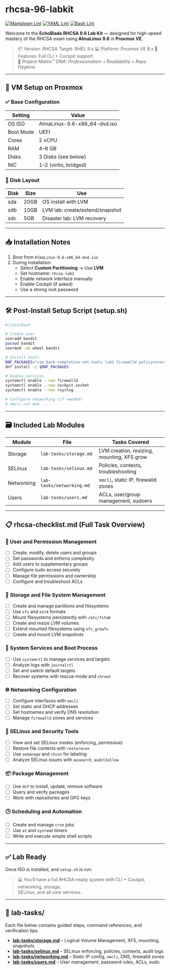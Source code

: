 # rhcsa-96-labkit

[![Markdown Lint](https://github.com/autotim/rhcsa-96-labkit/actions/workflows/validate-md.yml/badge.svg)](https://github.com/autotim/rhcsa-96-labkit/actions/workflows/validate-md.yml)
[![YAML Lint](https://github.com/autotim/rhcsa-96-labkit/actions/workflows/validate-yaml.yml/badge.svg)](https://github.com/autotim/rhcsa-96-labkit/actions/workflows/validate-yaml.yml)
[![Bash Lint](https://github.com/autotim/rhcsa-96-labkit/actions/workflows/validate-bash.yml/badge.svg)](https://github.com/autotim/rhcsa-96-labkit/actions/workflows/validate-bash.yml)

Welcome to the **EchoBlade RHCSA 9.6 Lab Kit** — designed for high-speed mastery of the RHCSA exam using
**AlmaLinux 9.6** in **Proxmox VE**.

> 📦 Version: RHCSA Target: RHEL 9.x
> 💻 Platform: Proxmox VE 8.x 
> 🧰 Features: Full CLI + Cockpit support  
> 🧬 *Project-Matrix™ DNA: Professionalism + Readability + Repo Hygiene*

---

## 🔧 VM Setup on Proxmox

### ✅ Base Configuration

| Setting  | Value                        |
|----------|------------------------------|
| OS ISO   | AlmaLinux-9.6-x86_64-dvd.iso |
| Boot Mode | UEFI                         |
| Cores     | 2 vCPU                       |
| RAM       | 4–8 GB                       |
| Disks     | 3 Disks (see below)         |
| NIC       | 1–2 (virtio, bridged)       |

### 💽 Disk Layout

| Disk | Size | Use                             |
|------|------|----------------------------------|
| sda  | 20GB | OS install with LVM             |
| sdb  | 10GB | LVM lab: create/extend/snapshot |
| sdc  | 5GB  | Disaster lab: LVM recovery      |

---

## 📥 Installation Notes 

1. Boot from `AlmaLinux-9.6-x86_64-dvd.iso`
2. During installation:
   - Select **Custom Partitioning** → Use **LVM**
   - Set hostname: `rhcsa-lab1`
   - Enable network interface manually
   - Enable Cockpit (if asked)
   - Use a strong root password

---

## 🛠️ Post-Install Setup Script (setup.sh)

```bash
#!/bin/bash

# Create user
useradd bandit
passwd bandit
usermod -aG wheel bandit

# Install tools
DNF_PACKAGES="vim bash-completion net-tools lvm2 firewalld policycoreutils setroubleshoot rsyslog cockpit"
dnf install -y $DNF_PACKAGES

# Enable services
systemctl enable --now firewalld
systemctl enable --now cockpit.socket
systemctl enable --now rsyslog

# Configure networking (if needed)
# nmcli con mod ...
```

---

## 🗃️ Included Lab Modules 

| Module     | File                      | Tasks Covered                              |
|------------|---------------------------|--------------------------------------------|
| Storage    | `lab-tasks/storage.md`    | LVM creation, resizing, mounting, XFS grow |
| SELinux    | `lab-tasks/selinux.md`    | Policies, contexts, troubleshooting        |
| Networking | `lab-tasks/networking.md` | `nmcli`, static IP, firewalld zones        |
| Users      | `lab-tasks/users.md`      | ACLs, user/group management, sudoers       |

---

## 📋 rhcsa-checklist.md (Full Task Overview)

### 🔐 User and Permission Management

- [ ] Create, modify, delete users and groups
- [ ] Set passwords and enforce complexity
- [ ] Add users to supplementary groups
- [ ] Configure sudo access securely
- [ ] Manage file permissions and ownership
- [ ] Configure and troubleshoot ACLs

### 🧱 Storage and File System Management

- [ ] Create and manage partitions and filesystems
- [ ] Use `xfs` and `ext4` formats
- [ ] Mount filesystems persistently with `/etc/fstab`
- [ ] Create and resize LVM volumes
- [ ] Extend mounted filesystems using `xfs_growfs`
- [ ] Create and mount LVM snapshots

### 🔧 System Services and Boot Process

- [ ] Use `systemctl` to manage services and targets
- [ ] Analyze logs with `journalctl`
- [ ] Set and switch default targets
- [ ] Recover systems with rescue mode and `chroot`

### 🌐 Networking Configuration

- [ ] Configure interfaces with `nmcli`
- [ ] Set static and DHCP addresses
- [ ] Set hostnames and verify DNS resolution
- [ ] Manage `firewalld` zones and services

### 🔐 SELinux and Security Tools

- [ ] View and set SELinux modes (enforcing, permissive)
- [ ] Restore file contexts with `restorecon`
- [ ] Use `semanage` and `chcon` for labeling
- [ ] Analyze SELinux issues with `ausearch`, `audit2allow`

### 📦 Package Management

- [ ] Use `dnf` to install, update, remove software
- [ ] Query and verify packages
- [ ] Work with repositories and GPG keys

### 🕒 Scheduling and Automation

- [ ] Create and manage `cron` jobs
- [ ] Use `at` and `systemd` timers
- [ ] Write and execute simple shell scripts

---

## ✅ Lab Ready

Once ISO is installed, and `setup.sh` is run:

> 💻 You’ll have a full RHCSA-ready system with CLI + Cockpit, networking, storage,  
> SELinux, and all core services.

---

## 📂 lab-tasks/

Each file below contains guided steps, command references, and verification tips.

- [**lab-tasks/storage.md**](https://github.com/autotim/rhcsa-96-labkit/blob/main/lab-tasks/storage.md) – Logical Volume Management, XFS, mounting, snapshots
- [**lab-tasks/selinux.md**](https://github.com/autotim/rhcsa-96-labkit/blob/main/lab-tasks/selinux.md) – SELinux enforcing, policies, contexts, audit logs
- [**lab-tasks/networking.md**](https://github.com/autotim/rhcsa-96-labkit/blob/main/lab-tasks/networking.md) – Static IP config, `nmcli`, DNS, firewalld zones
- [**lab-tasks/users.md**](https://github.com/autotim/rhcsa-96-labkit/blob/main/lab-tasks/users.md) – User management, password rules, ACLs, sudo
